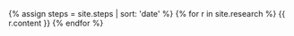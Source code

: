 ---
---
<div class="container row">
    {% assign steps = site.steps | sort: 'date' %}
    {% for r in site.research %}
                {{ r.content }}
    {% endfor %}
    <div class="last-item">
        <i class="vertical-line"></i>
    </div>
</div>
